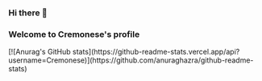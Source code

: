 ### Hi there 👋

<!--
**Cremonese/Cremonese** is a ✨ _special_ ✨ repository because its `README.md` (this file) appears on your GitHub profile.

Here are some ideas to get you started:

- 🔭 I’m currently working on ...
- 🌱 I’m currently learning ...
- 👯 I’m looking to collaborate on ...
- 🤔 I’m looking for help with ...
- 💬 Ask me about ...
- 📫 How to reach me: ...
- 😄 Pronouns: ...
- ⚡ Fun fact: ...
-->
<h3>Welcome to Cremonese's profile</h3>
[![Anurag's GitHub stats](https://github-readme-stats.vercel.app/api?username=Cremonese)](https://github.com/anuraghazra/github-readme-stats)

